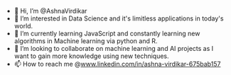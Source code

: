 - 👋 Hi, I’m @AshnaVirdikar
- 👀 I’m interested in Data Science and it's limitless applications in today's world.
- 🌱 I’m currently learning JavaScript and constantly learning new algorithms in Machine learning via python and R.
- 💞️ I’m looking to collaborate on machine learning and AI projects as I want to gain more knowledge using new techniques.
- 📫 How to reach me @www.linkedin.com/in/ashna-virdikar-675bab157

<!---
AshnaVirdikar/AshnaVirdikar is a ✨ special ✨ repository because its `README.md` (this file) appears on your GitHub profile.
You can click the Preview link to take a look at your changes.
--->
